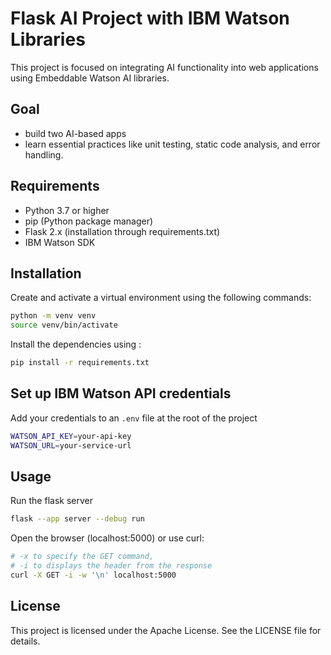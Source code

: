 # Flask AI Project with IBM Watson Libraries  

This project is focused on integrating AI functionality into web applications using Embeddable Watson AI libraries. 
## Goal
 - build two AI-based apps
 - learn essential practices like unit testing, static code analysis, and error handling. 

## Requirements

- Python 3.7 or higher
- pip (Python package manager)
- Flask 2.x (installation through requirements.txt)
- IBM Watson SDK




## Installation

Create and activate a virtual environment using the following commands:
```bash
python -m venv venv
source venv/bin/activate
```
Install the dependencies using :
```bash
pip install -r requirements.txt
```

## Set up IBM Watson API credentials
Add your credentials to an ```.env``` file at the root of the project
```bash
WATSON_API_KEY=your-api-key  
WATSON_URL=your-service-url  
```


## Usage

Run the flask server
```bash
flask --app server --debug run
```

Open the browser (localhost:5000) or use curl:
```bash
# -x to specify the GET command,
# -i to displays the header from the response
curl -X GET -i -w '\n' localhost:5000
```

## License

This project is licensed under the Apache License. See the LICENSE file for details.
